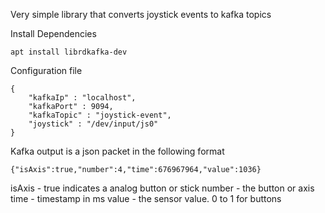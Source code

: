 Very simple library that converts joystick events to kafka topics

Install Dependencies
```
apt install librdkafka-dev
```
Configuration file
```
{
    "kafkaIp" : "localhost",
    "kafkaPort" : 9094,
    "kafkaTopic" : "joystick-event",
    "joystick" : "/dev/input/js0"
}
```
Kafka output is a json packet in the following format
```
{"isAxis":true,"number":4,"time":676967964,"value":1036}
```
isAxis - true indicates a analog button or stick
number - the button or axis
time - timestamp in ms
value - the sensor value. 0 to 1 for buttons
